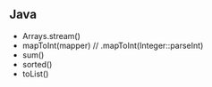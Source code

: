 ## Java
- Arrays.stream()
- mapToInt(mapper) // .mapToInt(Integer::parseInt)
- sum()
- sorted()
- toList()